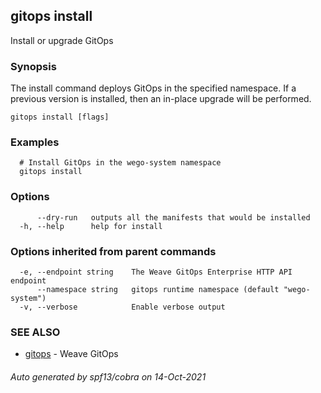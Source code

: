 ## gitops install

Install or upgrade GitOps

### Synopsis

The install command deploys GitOps in the specified namespace.
If a previous version is installed, then an in-place upgrade will be performed.

```
gitops install [flags]
```

### Examples

```
  # Install GitOps in the wego-system namespace
  gitops install
```

### Options

```
      --dry-run   outputs all the manifests that would be installed
  -h, --help      help for install
```

### Options inherited from parent commands

```
  -e, --endpoint string    The Weave GitOps Enterprise HTTP API endpoint
      --namespace string   gitops runtime namespace (default "wego-system")
  -v, --verbose            Enable verbose output
```

### SEE ALSO

* [gitops](gitops.md)	 - Weave GitOps

###### Auto generated by spf13/cobra on 14-Oct-2021
